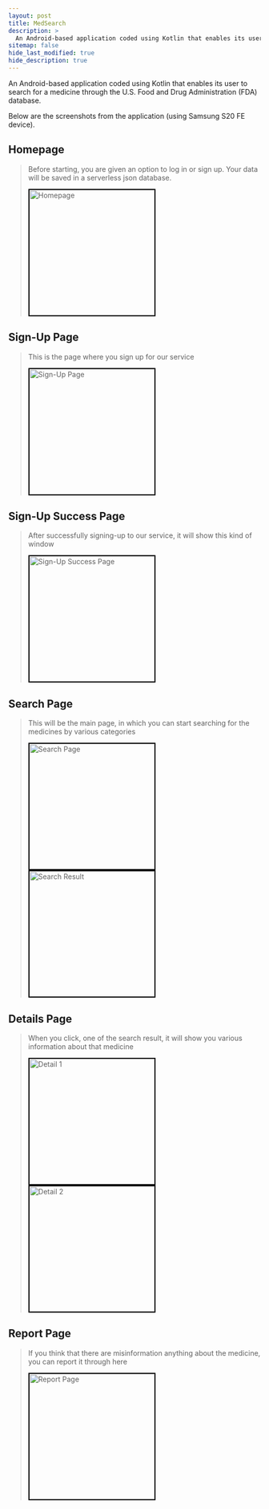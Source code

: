 ```yaml
---
layout: post
title: MedSearch
description: >
  An Android-based application coded using Kotlin that enables its user to search for a medicine through the U.S. Food and Drug Administration (FDA) database.
sitemap: false
hide_last_modified: true
hide_description: true
---
```


An Android-based application coded using Kotlin that enables its user to search for a medicine through the U.S. Food and Drug Administration (FDA) database.

Below are the screenshots from the application (using Samsung S20 FE device).

## Homepage
> Before starting, you are given an option to log in or sign up. Your data will be saved in a serverless json database.
> 
> <img style="border:2px solid black;" src="../../assets/img/medsearch/1-home.jpg" width="250px" title="Homepage"/>

## Sign-Up Page
> This is the page where you sign up for our service
> 
> <img style="border:2px solid black;" src="../../assets/img/medsearch/2-signup.jpg" width="250px" title="Sign-Up Page"/>

## Sign-Up Success Page
> After successfully signing-up to our service, it will show this kind of window
> 
> <img style="border:2px solid black;" src="../../assets/img/medsearch/3-signup_success.jpg" width="250px" title="Sign-Up Success Page"/>

## Search Page
> This will be the main page, in which you can start searching for the medicines by various categories
> 
> <img style="border:2px solid black;" src="../../assets/img/medsearch/4-after_login.jpg" width="250px" title="Search Page"/>
>
> <img style="border:2px solid black;" src="../../assets/img/medsearch/5-result.jpg" width="250px" title="Search Result"/>

## Details Page
> When you click, one of the search result, it will show you various information about that medicine
>
> <img style="border:2px solid black;" src="../../assets/img/medsearch/6-detail_1.jpg" width="250px" title="Detail 1"/>
> <img style="border:2px solid black;" src="../../assets/img/medsearch/6-detail_2.jpg" width="250px" title="Detail 2"/>

## Report Page
> If you think that there are misinformation anything about the medicine, you can report it through here
>
> <img style="border:2px solid black;" src="../../assets/img/medsearch/7-report.jpg" width="250px" title="Report Page"/>